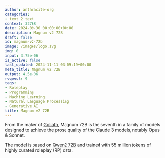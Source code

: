 ```yaml
---
author: anthracite-org
categories:
- text 2 text
context: 32768
date: 2024-09-30 00:00:00+00:00
description: Magnum v2 72B
draft: false
id: magnum-v2-72b
image: /images/logo.svg
img: 0
input: 3.75e-06
is_active: false
last_updated: 2024-11-11 03:09:19+00:00
meta_title: Magnum v2 72B
output: 4.5e-06
request: 0
tags:
- Roleplay
- Programming
- Machine Learning
- Natural Language Processing
- Generative AI
title: Magnum v2 72B
---
```




From the maker of [Goliath](https://openrouter.ai/alpindale/goliath-120b), Magnum 72B is the seventh in a family of models designed to achieve the prose quality of the Claude 3 models, notably Opus & Sonnet.

The model is based on [Qwen2 72B](https://openrouter.ai/qwen/qwen-2-72b-instruct) and trained with 55 million tokens of highly curated roleplay (RP) data.

